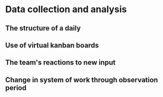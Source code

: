
# Data collection and analysis

## The structure of a daily

## Use of virtual kanban boards

## The team's reactions to new input

## Change in system of work through observation period
